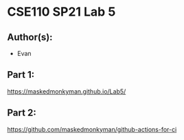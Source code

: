 # CSE110 SP21 Lab 5

## Author(s):
- Evan

## Part 1:

https://maskedmonkyman.github.io/Lab5/

## Part 2:

https://github.com/maskedmonkyman/github-actions-for-ci